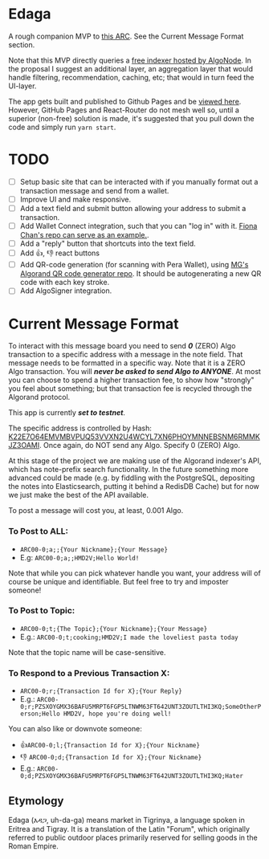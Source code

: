 # Edaga

A rough companion MVP to [this ARC](https://github.com/algorandfoundation/ARCs/issues/86). See the Current Message Format section.

Note that this MVP directly queries a [free indexer hosted by AlgoNode](https://algonode.io/). In the proposal I suggest an additional layer, an aggregation layer that would handle filtering, recommendation, caching, etc; that would in turn feed the UI-layer.

The app gets built and published to Github Pages and be [viewed here](https://hashmapsdata2value.github.io/edaga/). However, GitHub Pages and React-Router do not mesh well so, until a superior (non-free) solution is made, it's suggested that you pull down the code and simply run `yarn start`. 

# TODO

- [ ] Setup basic site that can be interacted with if you manually format out a transaction message and send from a wallet. 
- [ ] Improve UI and make responsive.
- [ ] Add a text field and submit button allowing your address to submit a transaction.
- [ ] Add Wallet Connect integration, such that you can "log in" with it. [Fiona Chan's repo can serve as an example.](https://github.com/fionnachan/algorand-wallet-walletconnect-redux).
- [ ] Add a "reply" button that shortcuts into the text field.
- [ ] Add 👍, 👎 react buttons
- [ ] Add QR-code generation (for scanning with Pera Wallet), using [MG's Algorand QR code generator repo](https://github.com/emg110/algorand-qrcode). It should be autogenerating a new QR code with each key stroke.
- [ ] Add AlgoSigner integration.

# Current Message Format

To interact with this message board you need to send ***0*** (ZERO) Algo transaction to a specific address with a message in the note field. That message needs to be formatted in a specific way. Note that it is a ZERO Algo transaction. You will ***never be asked to send Algo to ANYONE***. At most you can choose to spend a higher transaction fee, to show how "strongly" you feel about something; but that transaction fee is recycled through the Algorand protocol.

This app is currently ***set to testnet***.

The specific address is controlled by Hash: [K22E7O64EMVMBVPUQ53VVXN2U4WCYL7XN6PHOYMNNEBSNM6RMMKJZ3OAMI](https://testnet.algoexplorer.io/address/K22E7O64EMVMBVPUQ53VVXN2U4WCYL7XN6PHOYMNNEBSNM6RMMKJZ3OAMI). Once again, do NOT send any Algo. Specify 0 (ZERO) Algo.

At this stage of the project we are making use of the Algorand indexer's API, which has note-prefix search functionality. In the future something more advanced could be made (e.g. by fiddling with the PostgreSQL, depositing the notes into Elasticsearch, putting it behind a RedisDB Cache) but for now we just make the best of the API available.

To post a message will cost you, at least, 0.001 Algo.

### To Post to ALL:

- `ARC00-0;a;;{Your Nickname};{Your Message}` 
- E.g: `ARC00-0;a;;HMD2V;Hello World!`

Note that while you can pick whatever handle you want, your address will of course be unique and identifiable. 
But feel free to try and imposter someone!

### To Post to Topic:

- `ARC00-0;t;{The Topic};{Your Nickname};{Your Message}`
- E.g.: `ARC00-0;t;cooking;HMD2V;I made the loveliest pasta today`

Note that the topic name will be case-sensitive.

### To Respond to a Previous Transaction X:

- `ARC00-0;r;{Transaction Id for X};{Your Reply}`
- E.g.: `ARC00-0;r;PZSXOYGMX36BAFU5MRPT6FGP5LTNWM63FT642UNT3ZOUTLTHI3KQ;SomeOtherPerson;Hello HMD2V, hope you're doing well!`

You can also like or downvote someone:

- :+1:`ARC00-0;l;{Transaction Id for X};{Your Nickname}`
- :-1: `ARC00-0;d;{Transaction Id for X};{Your Nickname}`
- E.g.: `ARC00-0;d;PZSXOYGMX36BAFU5MRPT6FGP5LTNWM63FT642UNT3ZOUTLTHI3KQ;Hater`

## Etymology
Edaga (እዳጋ, uh-da-ga) means market in Tigrinya, a language spoken in Eritrea and Tigray. It is a translation of the Latin "Forum", which originally referred to public outdoor places primarily reserved for selling goods in the Roman Empire.
